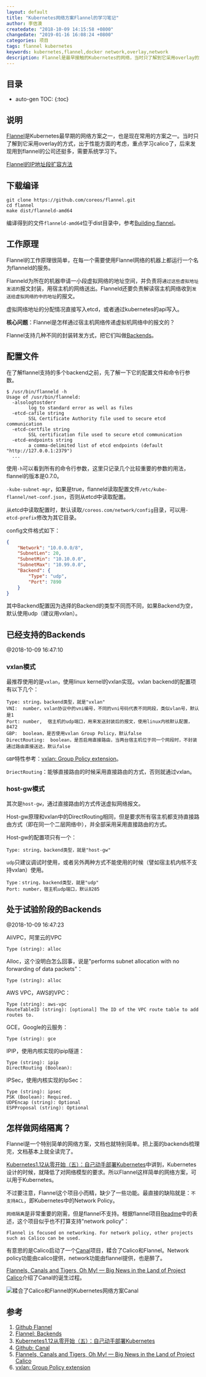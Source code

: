 ```yaml
---
layout: default
title: "Kubernetes网络方案Flannel的学习笔记"
author: 李佶澳
createdate: "2018-10-09 14:15:58 +0800"
changedate: "2019-01-16 16:08:24 +0800"
categories: 项目
tags: flannel kubernetes
keywords: kubernetes,flannel,docker network,overlay,network
description: Flannel是最早接触的Kubernetes的网络，当时只了解到它采用overlay的方式，于是重点学习calico了，后来发现用到flannel的公司还挺多，需要系统学习下
---
```


## 目录
* auto-gen TOC:
{:toc}

## 说明

[Flannel][1]是Kubernetes最早期的网络方案之一，也是现在常用的方案之一。当时只了解到它采用overlay的方式，出于性能方面的考虑，重点学习calico了，后来发现用到flannel的公司还挺多，需要系统学习下。

[Flannel的IP地址段扩容方法](https://www.lijiaocn.com/%E6%8A%80%E5%B7%A7/2019/01/16/flannel-workflow-and-addr-expand.html)

## 下载编译

	git clone https://github.com/coreos/flannel.git
	cd flannel
	make dist/flanneld-amd64

编译得到的文件`flanneld-amd64`位于dist目录中，参考[Building flannel](https://github.com/coreos/flannel/blob/master/Documentation/building.md)。

## 工作原理

Flannel的工作原理很简单，在每一个需要使用Flannel网络的机器上都运行一个名为flanneld的服务。

Flanneld为所在的机器申请一小段虚拟网络的地址空间，并负责将`通过这些虚拟地址发送的`报文封装，用宿主机的网络送出。Flanneld还要负责解读宿主机网络收到`发送给虚拟网络的中的地址`的报文。

虚拟网络地址的分配情况直接写入etcd，或者通过kubernetes的api写入。

**核心问题**：Flannel是怎样通过宿主机网络传递虚拟机网络中的报文的？

Flannel支持几种不同的封装转发方式，把它们叫做[Backends][2]。

## 配置文件

在了解flannel支持的多个backend之前，先了解一下它的配置文件和命令行参数。

```
$ /usr/bin/flanneld -h
Usage of /usr/bin/flanneld:
  -alsologtostderr
    	log to standard error as well as files
  -etcd-cafile string
    	SSL Certificate Authority file used to secure etcd communication
  -etcd-certfile string
    	SSL certification file used to secure etcd communication
  -etcd-endpoints string
    	a comma-delimited list of etcd endpoints (default "http://127.0.0.1:2379")
  ...
```

使用`-h`可以看到所有的命令行参数，这里只记录几个比较重要的参数的用法，flannel的版本是0.7.0。

`-kube-subnet-mgr`，如果是true，flanneld读取配置文件`/etc/kube-flannel/net-conf.json`，否则从etcd中读取配置。

从etcd中读取配置时，默认读取`/coreos.com/network/config`目录，可以用`-etcd-prefix`修改为其它目录。

config文件格式如下：

```json
{
	"Network": "10.0.0.0/8",
	"SubnetLen": 20,
	"SubnetMin": "10.10.0.0",
	"SubnetMax": "10.99.0.0",
	"Backend": {
		"Type": "udp",
		"Port": 7890
	}
}
```

其中Backend配置因为选择的Backend的类型不同而不同，如果Backend为空，默认使用udp（建议用vxlan）。

## 已经支持的Backends

@2018-10-09 16:47:10

### vxlan模式

最推荐使用的是`vxlan`，使用linux kernel的vxlan实现。vxlan backend的配置项有以下几个：

	Type: string，backend类型，就是"vxlan"
	VNI:  number，vxlan协议中的vni编号，不同的vni号码代表不同网段，类似vlan号，默认是1
	Port: number,  宿主机的udp端口，用来发送封装后的报文，使用linux内核默认配置，8472
	GBP:  boolean，是否使用vxlan Group Policy，默认false
	DirectRouting:  boolean，是否启用直接路由，当两台宿主机位于同一个网段时，不封装通过路由直接送达，默认false

`GBP`特性参考：[vxlan: Group Policy extension][6]。

`DriectRouting`：能够直接路由的时候采用直接路由的方式，否则就通过vxlan。

### host-gw模式

其次是`host-gw`，通过直接路由的方式传送虚拟网络报文。

Host-gw原理和vxlan中的DirectRouting相同，但是要求所有宿主机都支持直接路由方式（即在同一个二层网络中），并全部采用采用直接路由的方式。

Host-gw的配置项只有一个：

	Type: string，backend类型，就是"host-gw"

`udp`只建议调试时使用，或者另外两种方式不能使用的时候（譬如宿主机内核不支持vxlan）使用。

	Type：string，backend类型，就是"udp"
	Port: number，宿主机udp端口，默认8285

## 处于试验阶段的Backends

@2018-10-09 16:47:23

AliVPC，阿里云的VPC

	Type (string): alloc

Alloc，这个没明白怎么回事，说是"performs subnet allocation with no forwarding of data packets"：

	Type (string): alloc

AWS VPC，AWS的VPC：

	Type (string): aws-vpc
	RouteTableID (string): [optional] The ID of the VPC route table to add routes to. 

GCE，Google的云服务：

	Type (string): gce

IPIP，使用内核实现的ipip隧道：

	Type (string): ipip
	DirectRouting (Boolean):

IPSec，使用内核实现的IpSec：

	Type (string): ipsec
	PSK (Boolean): Required. 
	UDPEncap (string): Optional
	ESPProposal (string): Optional

## 怎样做网络隔离？

Flannel是一个特别简单的网络方案，文档也就特别简单。把上面的backends梳理完，文档基本上就全读完了。

[Kubernetes1.12从零开始（五）：自己动手部署Kubernetes][3]中讲到，Kubernetes设计的时候，就降低了对网络模型的要求。所以Flannel这样简单的网络方案，可以用于Kubernetes。

不过要注意，Flannel这个项目小而精，缺少了一些功能。最直接的缺陷就是：`不支持ACL`，即Kubernetes中的Network Policy。

`网络隔离`是非常重要的刚需，但是flannel不支持。根据flannel项目[Readme][1]中的表述，这个项目似乎也不打算支持"network policy"：

	Flannel is focused on networking. For network policy, other projects such as Calico can be used.

有意思的是Calico启动了一个[Canal][4]项目，糅合了Calico和Flannel。Network policy功能由calico提供，network功能由flannel提供，也是醉了。

[Flannels, Canals and Tigers, Oh My! — Big News in the Land of Project Calico][5]介绍了Canal的诞生过程。

![糅合了Calico和Flannel的Kubernetes网络方案Canal](https://raw.githubusercontent.com/projectcalico/canal/master/Canal%20Phase%201%20Diagram.png)

## 参考

1. [Github Flannel][1]
2. [Flannel: Backends][2]
3. [Kubernetes1.12从零开始（五）：自己动手部署Kubernetes][3]
4. [Github: Canal][4]
5. [Flannels, Canals and Tigers, Oh My! — Big News in the Land of Project Calico][5]
6. [vxlan: Group Policy extension][6]

[1]: https://github.com/coreos/flannel "Github: Flannel"
[2]: https://github.com/coreos/flannel/blob/master/Documentation/backends.md "Flannel: Backends"
[3]: https://www.lijiaocn.com/%E9%A1%B9%E7%9B%AE/2018/10/07/k8s-class-deploy-from-scratch.html#%E9%87%87%E7%94%A8%E5%93%AA%E7%A7%8D%E7%BD%91%E7%BB%9C%E6%96%B9%E6%A1%88 "Kubernetes1.12从零开始（五）：自己动手部署Kubernetes"
[4]: https://github.com/projectcalico/canal "Github: Canal"
[5]: https://www.projectcalico.org/canal-tigera/ "Flannels, Canals and Tigers, Oh My! — Big News in the Land of Project Calico"
[6]: https://github.com/torvalds/linux/commit/3511494ce2f3d3b77544c79b87511a4ddb61dc89 "vxlan: Group Policy extension "
